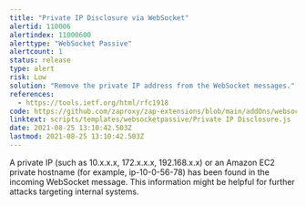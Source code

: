```yaml
---
title: "Private IP Disclosure via WebSocket"
alertid: 110006
alertindex: 11000600
alerttype: "WebSocket Passive"
alertcount: 1
status: release
type: alert
risk: Low
solution: "Remove the private IP address from the WebSocket messages."
references:
  - https://tools.ietf.org/html/rfc1918
code: https://github.com/zaproxy/zap-extensions/blob/main/addOns/websocket/src/main/zapHomeFiles/scripts/templates/websocketpassive/Private%20IP%20Disclosure.js
linktext: scripts/templates/websocketpassive/Private IP Disclosure.js
date: 2021-08-25 13:10:42.503Z
lastmod: 2021-08-25 13:10:42.503Z
---
```


A private IP (such as 10.x.x.x, 172.x.x.x, 192.168.x.x) or an Amazon EC2 private hostname (for example, ip-10-0-56-78) has been found in the incoming WebSocket message. This information might be helpful for further attacks targeting internal systems.
